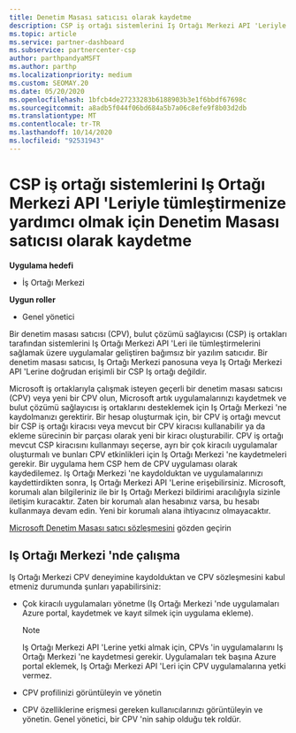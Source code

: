 ```yaml
---
title: Denetim Masası satıcısı olarak kaydetme
description: CSP iş ortağı sistemlerini Iş Ortağı Merkezi API 'Leriyle daha iyi tümleştirebilmeniz için Iş Ortağı Merkezi 'nde bir denetim masası satıcısı (CPV) olarak nasıl kaydolacağınızı öğrenin.
ms.topic: article
ms.service: partner-dashboard
ms.subservice: partnercenter-csp
author: parthpandyaMSFT
ms.author: parthp
ms.localizationpriority: medium
ms.custom: SEOMAY.20
ms.date: 05/20/2020
ms.openlocfilehash: 1bfcb4de27233283b6188903b3e1f6bbdf67698c
ms.sourcegitcommit: a8adb5f044f06bd684a5b7a06c8efe9f8b03d2db
ms.translationtype: MT
ms.contentlocale: tr-TR
ms.lasthandoff: 10/14/2020
ms.locfileid: "92531943"
---
```

# <a name="enroll-as-a-control-panel-vendor-to-help-integrate-csp-partner-systems-with-partner-center-apis"></a>CSP iş ortağı sistemlerini Iş Ortağı Merkezi API 'Leriyle tümleştirmenize yardımcı olmak için Denetim Masası satıcısı olarak kaydetme

**Uygulama hedefi**

- İş Ortağı Merkezi

**Uygun roller**

- Genel yönetici

Bir denetim masası satıcısı (CPV), bulut çözümü sağlayıcısı (CSP) iş ortakları tarafından sistemlerini Iş Ortağı Merkezi API 'Leri ile tümleştirmelerini sağlamak üzere uygulamalar geliştiren bağımsız bir yazılım satıcıdır. Bir denetim masası satıcısı, Iş Ortağı Merkezi panosuna veya Iş Ortağı Merkezi API 'Lerine doğrudan erişimli bir CSP Iş ortağı değildir.

Microsoft iş ortaklarıyla çalışmak isteyen geçerli bir denetim masası satıcısı (CPV) veya yeni bir CPV olun, Microsoft artık uygulamalarınızı kaydetmek ve bulut çözümü sağlayıcısı iş ortaklarını desteklemek için Iş Ortağı Merkezi 'ne kaydolmanızı gerektirir. Bir hesap oluşturmak için, bir CPV iş ortağı mevcut bir CSP iş ortağı kiracısı veya mevcut bir CPV kiracısı kullanabilir ya da ekleme sürecinin bir parçası olarak yeni bir kiracı oluşturabilir. CPV iş ortağı mevcut CSP kiracısını kullanmayı seçerse, ayrı bir çok kiracılı uygulamalar oluşturmalı ve bunları CPV etkinlikleri için Iş Ortağı Merkezi 'ne kaydetmeleri gerekir. Bir uygulama hem CSP hem de CPV uygulaması olarak kaydedilemez. Iş Ortağı Merkezi 'ne kaydolduktan ve uygulamalarınızı kaydettirdikten sonra, Iş Ortağı Merkezi API 'Lerine erişebilirsiniz.  Microsoft, korumalı alan bilgileriniz ile bir Iş Ortağı Merkezi bildirimi aracılığıyla sizinle iletişim kuracaktır. Zaten bir korumalı alan hesabınız varsa, bu hesabı kullanmaya devam edin. Yeni bir korumalı alana ihtiyacınız olmayacaktır.

[Microsoft Denetim Masası satıcı sözleşmesini](https://go.microsoft.com/fwlink/?linkid=2055198) gözden geçirin


## <a name="working-in-partner-center"></a>Iş Ortağı Merkezi 'nde çalışma
Iş Ortağı Merkezi CPV deneyimine kaydolduktan ve CPV sözleşmesini kabul etmeniz durumunda şunları yapabilirsiniz:

- Çok kiracılı uygulamaları yönetme (Iş Ortağı Merkezi 'nde uygulamaları Azure portal, kaydetmek ve kayıt silmek için uygulama ekleme).

    >[!Note] 
    >Iş Ortağı Merkezi API 'Lerine yetki almak için, CPVs 'in uygulamalarını Iş Ortağı Merkezi 'ne kaydetmesi gerekir. Uygulamaları tek başına Azure portal eklemek, Iş Ortağı Merkezi API 'Leri için CPV uygulamalarına yetki vermez. 

- CPV profilinizi görüntüleyin ve yönetin 

- CPV özelliklerine erişmesi gereken kullanıcılarınızı görüntüleyin ve yönetin. Genel yönetici, bir CPV 'nin sahip olduğu tek roldür.


